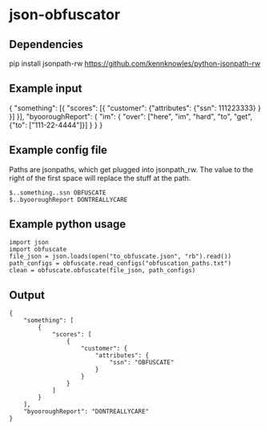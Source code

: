 # json-obfuscator

## Dependencies
pip install jsonpath-rw
https://github.com/kennknowles/python-jsonpath-rw

## Example input

{
    "something": [{
        "scores": [{
            "customer": {"attributes": {"ssn": 111223333} }
        }] 
    }],
    "byooroughReport": {
        "im": {
            "over": ["here", "im", "hard", "to", "get", {"to": ["111-22-4444"]}]
        }
    }
}

## Example config file

Paths are jsonpaths, which get plugged into jsonpath_rw.  The value to the right of the first space 
will replace the stuff at the path.

```
$..something..ssn OBFUSCATE
$..byooroughReport DONTREALLYCARE
```

## Example python usage

```
import json
import obfuscate
file_json = json.loads(open("to_obfuscate.json", "rb").read())
path_configs = obfuscate.read_configs("obfuscation_paths.txt")
clean = obfuscate.obfuscate(file_json, path_configs)
```

## Output

```
{
    "something": [
        {
            "scores": [
                {
                    "customer": {
                        "attributes": {
                            "ssn": "OBFUSCATE"
                        }
                    }
                }
            ]
        }
    ],
    "byooroughReport": "DONTREALLYCARE"
}
```
